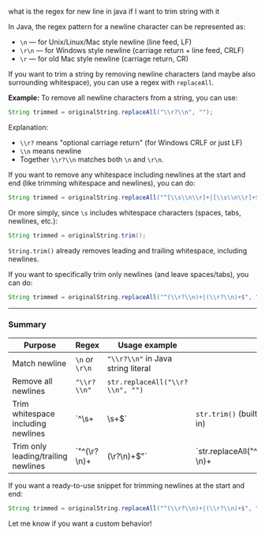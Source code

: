 what is the regex for new line in java if I want to trim string with it

In Java, the regex pattern for a newline character can be represented as:

* `\n` — for Unix/Linux/Mac style newline (line feed, LF)
* `\r\n` — for Windows style newline (carriage return + line feed, CRLF)
* `\r` — for old Mac style newline (carriage return, CR)

If you want to trim a string by removing newline characters (and maybe also surrounding whitespace), you can use a regex with `replaceAll`.

**Example:** To remove all newline characters from a string, you can use:

```java
String trimmed = originalString.replaceAll("\\r?\\n", "");
```

Explanation:

* `\\r?` means "optional carriage return" (for Windows CRLF or just LF)
* `\\n` means newline
* Together `\\r?\\n` matches both `\n` and `\r\n`.

If you want to remove any whitespace including newlines at the start and end (like trimming whitespace and newlines), you can do:

```java
String trimmed = originalString.replaceAll("^[\\s\\n\\r]+|[\\s\\n\\r]+$", "");
```

Or more simply, since `\s` includes whitespace characters (spaces, tabs, newlines, etc.):

```java
String trimmed = originalString.trim();
```

`String.trim()` already removes leading and trailing whitespace, including newlines.

If you want to specifically trim only newlines (and leave spaces/tabs), you can do:

```java
String trimmed = originalString.replaceAll("^(\\r?\\n)+|(\\r?\\n)+$", "");
```

---

### Summary

| Purpose                             | Regex          | Usage example                      |                             |                    |
| ----------------------------------- | -------------- | ---------------------------------- | --------------------------- | ------------------ |
| Match newline                       | `\n` or `\r\n` | `"\\r?\\n"` in Java string literal |                             |                    |
| Remove all newlines                 | `"\\r?\\n"`    | `str.replaceAll("\\r?\\n", "")`    |                             |                    |
| Trim whitespace including newlines  | \`^\s+         | \s+$\`                             | `str.trim()` (built-in)     |                    |
| Trim only leading/trailing newlines | \`"^(\r?\n)+   | (\r?\n)+\$"\`                      | \`str.replaceAll("^(\r?\n)+ | (\r?\n)+\$", "")\` |

If you want a ready-to-use snippet for trimming newlines at the start and end:

```java
String trimmed = originalString.replaceAll("^(\\r?\\n)+|(\\r?\\n)+$", "");
```

Let me know if you want a custom behavior!
